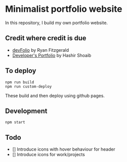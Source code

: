 # Minimalist portfolio website

In this repository, I build my own portfolio website.

## Credit where credit is due

- [devFolio](https://github.com/RyanFitzgerald/devfolio) by Ryan Fitzgerald
- [Developer's Portfolio](https://github.com/hashirshoaeb/home) by Hashir Shoaib

## To deploy

```
npm run build
npm run custom-deploy
```

These build and then deploy using github pages.

## Development

```
npm start
```

## Todo

- [] Introduce icons with hover behaviour for header
- [] Introduce icons for work/projects
